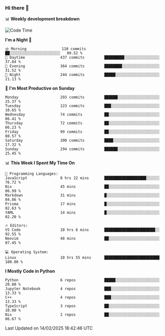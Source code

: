 ### Hi there 👋

📊 **Weekly development breakdown**
<!--START_SECTION:waka-->
![Code Time](http://img.shields.io/badge/Code%20Time-389%20hrs%2038%20mins-blue)

**I'm a Night 🦉** 

```text
🌞 Morning                110 commits         ██░░░░░░░░░░░░░░░░░░░░░░░   09.52 % 
🌆 Daytime                437 commits         █████████░░░░░░░░░░░░░░░░   37.84 % 
🌃 Evening                364 commits         ████████░░░░░░░░░░░░░░░░░   31.52 % 
🌙 Night                  244 commits         █████░░░░░░░░░░░░░░░░░░░░   21.13 % 
```
📅 **I'm Most Productive on Sunday** 

```text
Monday                   293 commits         ██████░░░░░░░░░░░░░░░░░░░   25.37 % 
Tuesday                  123 commits         ███░░░░░░░░░░░░░░░░░░░░░░   10.65 % 
Wednesday                74 commits          ██░░░░░░░░░░░░░░░░░░░░░░░   06.41 % 
Thursday                 72 commits          ██░░░░░░░░░░░░░░░░░░░░░░░   06.23 % 
Friday                   99 commits          ██░░░░░░░░░░░░░░░░░░░░░░░   08.57 % 
Saturday                 200 commits         ████░░░░░░░░░░░░░░░░░░░░░   17.32 % 
Sunday                   294 commits         ██████░░░░░░░░░░░░░░░░░░░   25.45 % 
```


📊 **This Week I Spent My Time On** 

```text
💬 Programming Languages: 
JavaScript               8 hrs 22 mins       ███████████████████░░░░░░   76.72 % 
Nix                      45 mins             ██░░░░░░░░░░░░░░░░░░░░░░░   06.99 % 
Markdown                 31 mins             █░░░░░░░░░░░░░░░░░░░░░░░░   04.86 % 
Prisma                   17 mins             █░░░░░░░░░░░░░░░░░░░░░░░░   02.63 % 
YAML                     14 mins             █░░░░░░░░░░░░░░░░░░░░░░░░   02.20 % 

🔥 Editors: 
VS Code                  10 hrs 6 mins       ███████████████████████░░   92.55 % 
Neovim                   48 mins             ██░░░░░░░░░░░░░░░░░░░░░░░   07.45 % 

💻 Operating System: 
Linux                    10 hrs 55 mins      █████████████████████████   100.00 % 
```

**I Mostly Code in Python** 

```text
Python                   6 repos             █████░░░░░░░░░░░░░░░░░░░░   20.00 % 
Jupyter Notebook         4 repos             ███░░░░░░░░░░░░░░░░░░░░░░   13.33 % 
C++                      4 repos             ███░░░░░░░░░░░░░░░░░░░░░░   13.33 % 
TypeScript               3 repos             ██░░░░░░░░░░░░░░░░░░░░░░░   10.00 % 
Nix                      2 repos             ██░░░░░░░░░░░░░░░░░░░░░░░   06.67 % 
```




 Last Updated on 14/02/2025 18:42:46 UTC
<!--END_SECTION:waka-->
<!--
**R-enanVieira/R-enanVieira** is a ✨ _special_ ✨ repository because its `README.md` (this file) appears on your GitHub profile.

Here are some ideas to get you started:

- 🔭 I’m currently working on ...
- 🌱 I’m currently learning ...
- 👯 I’m looking to collaborate on ...
- 🤔 I’m looking for help with ...
- 💬 Ask me about ...
- 📫 How to reach me: ...
- 😄 Pronouns: ...
- ⚡ Fun fact: ...
-->
